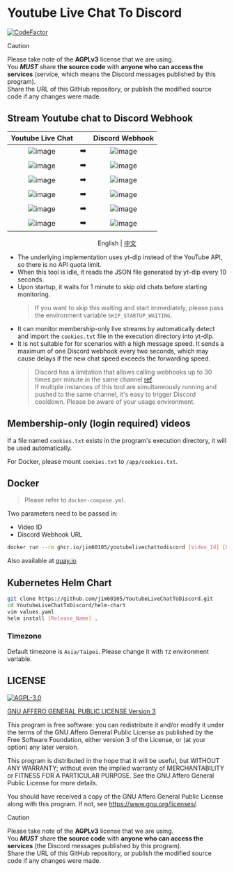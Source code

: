 # Youtube Live Chat To Discord

[![CodeFactor](https://www.codefactor.io/repository/github/jim60105/youtubelivechattodiscord/badge/master?style=for-the-badge)](https://www.codefactor.io/repository/github/jim60105/youtubelivechattodiscord/overview/master)

> [!CAUTION]  
> Please take note of the **AGPLv3** license that we are using.  
> You _**MUST**_ share **the source code** with **anyone who can access the services** (service, which means the Discord messages published by this program).  
> Share the URL of this GitHub repository, or publish the modified source code if any changes were made.

## Stream Youtube chat to Discord Webhook

|                                                  Youtube Live Chat                                                  |     |                                                   Discord Webhook                                                   |
| :-----------------------------------------------------------------------------------------------------------------: | :-: | :-----------------------------------------------------------------------------------------------------------------: |
| ![image](https://github.com/jim60105/YoutubeLiveChatToDiscord/assets/16995691/a979ae6a-8b99-4887-92bb-e08773f9c064) | ➡️  | ![image](https://github.com/jim60105/YoutubeLiveChatToDiscord/assets/16995691/2e58c0b6-6a34-4664-afd9-c16ea378987a) |
|   ![image](https://user-images.githubusercontent.com/16995691/151545455-af26cbe6-0942-464a-b15e-76ca67dfa142.png)   | ➡️  |   ![image](https://user-images.githubusercontent.com/16995691/151438025-d0c4a2de-6845-4d64-93db-89afb2f98e45.png)   |
| ![image](https://github.com/jim60105/YoutubeLiveChatToDiscord/assets/16995691/4d8d6417-4dda-4c42-a179-da7557d6a608) | ➡️  | ![image](https://github.com/jim60105/YoutubeLiveChatToDiscord/assets/16995691/77b4aced-0f82-48be-a591-fa351e1e5246) |
|   ![image](https://user-images.githubusercontent.com/16995691/151663570-999a5c8c-a336-407e-906a-56399530417b.png)   | ➡️  |   ![image](https://user-images.githubusercontent.com/16995691/151663574-dc5abbc2-cb5d-4e40-a4ce-bfc39f2a7029.png)   |
| ![image](https://github.com/jim60105/YoutubeLiveChatToDiscord/assets/16995691/c62951ef-1268-462f-8955-a5f507b9be43) | ➡️  | ![image](https://github.com/jim60105/YoutubeLiveChatToDiscord/assets/16995691/7307d06e-5cc9-4fd4-a489-2dd21b29abc6) |
| ![image](https://github.com/jim60105/YoutubeLiveChatToDiscord/assets/16995691/d6d3338f-846e-4ee8-8a74-85d0b4d0479b) | ➡️  | ![image](https://github.com/jim60105/YoutubeLiveChatToDiscord/assets/16995691/6b72474d-99c6-4006-a165-d25ca4cb7474) |

<p align="center">
  <span>English</span> |
  <a href="https://github.com/jim60105/YoutubeLiveChatToDiscord/blob/master/README.zh.md">
    中文
  </a>
</p>

- The underlying implementation uses yt-dlp instead of the YouTube API, so there is no API quota limit.
- When this tool is idle, it reads the JSON file generated by yt-dlp every 10 seconds.
- Upon startup, it waits for 1 minute to skip old chats before starting monitoring.
  > If you want to skip this waiting and start immediately, please pass the environment variable `SKIP_STARTUP_WAITING`.
- It can monitor membership-only live streams by automatically detect and import the `cookies.txt` file in the execution directory into yt-dlp.
- It is not suitable for for scenarios with a high message speed.
  It sends a maximum of one Discord webhook every two seconds, which may cause delays if the new chat speed exceeds the forwarding speed.
  > Discord has a limitation that allows calling webhooks up to 30 times per minute in the same channel [ref](https://twitter.com/lolpython/status/967621046277820416).  
  > If multiple instances of this tool are simultaneously running and pushed to the same channel, it's easy to trigger Discord cooldown. Please be aware of your usage environment.

## Membership-only (login required) videos

If a file named `cookies.txt` exists in the program's execution directory, it will be used automatically.

For Docker, please mount `cookies.txt` to `/app/cookies.txt`.

## Docker

> Please refer to `docker-compose.yml`.

Two parameters need to be passed in:

- Video ID
- Discord Webhook URL

```sh
docker run --rm ghcr.io/jim60105/youtubelivechattodiscord [Video_Id] [Discord_Webhook_Url]
```

Also available at [quay.io](https://quay.io/jim60105/youtubelivechattodiscord)

## Kubernetes Helm Chart

```sh
git clone https://github.com/jim60105/YoutubeLiveChatToDiscord.git
cd YoutubeLiveChatToDiscord/helm-chart
vim values.yaml
helm install [Release_Name] .
```

### Timezone

Default timezone is `Asia/Taipei`. Please change it with `TZ` environment variable.

## LICENSE

[![AGPL-3.0](https://github.com/jim60105/YoutubeLiveChatToDiscord/assets/16995691/8c588957-5e07-4f6d-a116-b3366c064342)](LICENSE)

[GNU AFFERO GENERAL PUBLIC LICENSE Version 3](LICENSE)

This program is free software: you can redistribute it and/or modify it under the terms of the GNU Affero General Public License as published by the Free Software Foundation, either version 3 of the License, or (at your option) any later version.

This program is distributed in the hope that it will be useful, but WITHOUT ANY WARRANTY; without even the implied warranty of MERCHANTABILITY or FITNESS FOR A PARTICULAR PURPOSE. See the GNU Affero General Public License for more details.

You should have received a copy of the GNU Affero General Public License along with this program. If not, see <https://www.gnu.org/licenses/>.

> [!CAUTION]  
> Please take note of the **AGPLv3** license that we are using.  
> You _**MUST**_ share **the source code** with **anyone who can access the services** (the Discord messages published by this program).  
> Share the URL of this GitHub repository, or publish the modified source code if any changes were made.
